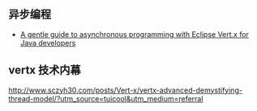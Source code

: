 

## 异步编程

- [A gentle guide to asynchronous programming with Eclipse Vert.x for Java developers](http://vertx.io/docs/guide-for-java-devs/)

## vertx 技术内幕

http://www.sczyh30.com/posts/Vert-x/vertx-advanced-demystifying-thread-model/?utm_source=tuicool&utm_medium=referral

